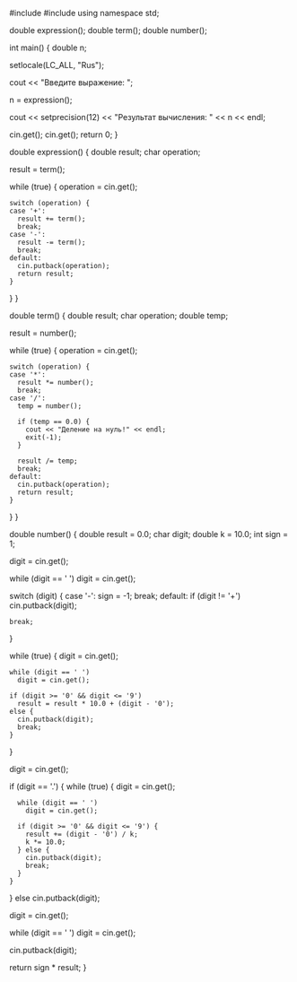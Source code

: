 #include <iomanip>
#include <iostream>
using namespace std;

double expression();
double term();
double number();

int main() {
  double n;

  setlocale(LC_ALL, "Rus");

  cout << "Введите выражение: ";

  n = expression();

  cout << setprecision(12) << "Результат вычисления: " << n << endl;

  cin.get();
  cin.get();
  return 0;
}

double expression() {
  double result;
  char operation;

  result = term();

  while (true) {
    operation = cin.get();

    switch (operation) {
    case '+':
      result += term();
      break;
    case '-':
      result -= term();
      break;
    default:
      cin.putback(operation);
      return result;
    }
  }
}

double term() {
  double result;
  char operation;
  double temp;

  result = number();

  while (true) {
    operation = cin.get();

    switch (operation) {
    case '*':
      result *= number();
      break;
    case '/':
      temp = number();

      if (temp == 0.0) {
        cout << "Деление на нуль!" << endl;
        exit(-1);
      }

      result /= temp;
      break;
    default:
      cin.putback(operation);
      return result;
    }
  }
}

double number() {
  double result = 0.0;
  char digit;
  double k = 10.0;
  int sign = 1;

  digit = cin.get();

  while (digit == ' ')
    digit = cin.get();

  switch (digit) {
  case '-':
    sign = -1;
    break;
  default:
    if (digit != '+')
      cin.putback(digit);

    break;
  }

  while (true) {
    digit = cin.get();

    while (digit == ' ')
      digit = cin.get();

    if (digit >= '0' && digit <= '9')
      result = result * 10.0 + (digit - '0');
    else {
      cin.putback(digit); 
      break;
    }
  }

  digit = cin.get();

  if (digit == '.') {
    while (true) {
      digit = cin.get();

      while (digit == ' ')
        digit = cin.get();

      if (digit >= '0' && digit <= '9') {
        result += (digit - '0') / k;
        k *= 10.0;
      } else {
        cin.putback(digit);
        break;
      }
    }
  } else
    cin.putback(digit);

  digit = cin.get();

  while (digit == ' ')
    digit = cin.get();

  cin.putback(digit);

  return sign * result;
}





